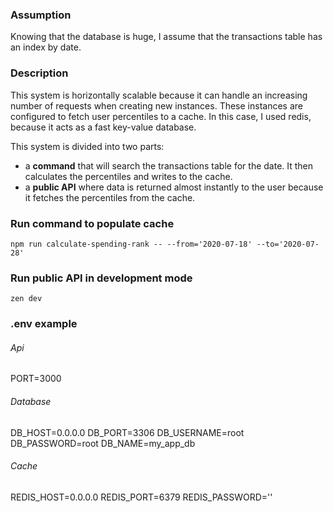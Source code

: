 ### Assumption
Knowing that the database is huge, I assume that the transactions table has an index by date.


### Description
This system is horizontally scalable because it can handle an increasing number of requests when creating new instances. These instances are configured to fetch user percentiles to a cache. In this case, I used redis, because it acts as a fast key-value database.

This system is divided into two parts:
 - a **command** that will search the transactions table for the date. It then calculates the percentiles and writes to the cache.
 - a **public API** where data is returned almost instantly to the user because it fetches the percentiles from the cache.


### Run command to populate cache
`npm run calculate-spending-rank -- --from='2020-07-18' --to='2020-07-28'`


### Run public API in development mode
`zen dev`


### .env example
###### Api
PORT=3000

###### Database
DB_HOST=0.0.0.0
DB_PORT=3306
DB_USERNAME=root
DB_PASSWORD=root
DB_NAME=my_app_db

###### Cache
REDIS_HOST=0.0.0.0
REDIS_PORT=6379
REDIS_PASSWORD=''
